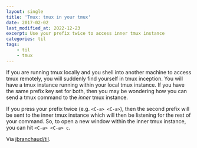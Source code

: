 ```yaml
---
layout: single
title: 'Tmux: tmux in your tmux'
date: 2017-02-02
last_modified_at: 2022-12-23
excerpt: Use your prefix twice to access inner tmux instance
categories: til
tags:
    - til
    - tmux
---
```


If you are running tmux locally and you shell into another machine to
access tmux remotely, you will suddenly find yourself in tmux inception.
You will have a tmux instance running within your local tmux instance. If
you have the same prefix key set for both, then you may be wondering how
you can send a tmux command to the _inner_ tmux instance.

If you press your prefix twice (e.g. `<C-a> <C-a>`), then the second prefix
will be sent to the inner tmux instance which will then be listening for
the rest of your command. So, to open a new window within the inner tmux
instance, you can hit `<C-a> <C-a> c`.

Via [jbranchaud/til](https://github.com/jbranchaud/til).
